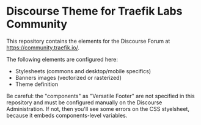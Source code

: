 # Discourse Theme for Traefik Labs Community

This repository contains the elements for the Discourse Forum at <https://community.traefik.io/>.

The following elements are configured here:

- Stylesheets (commons and desktop/mobile specifics)
- Banners images (vectorized or rasterized)
- Theme definition

Be careful: the "components" as "Versatile Footer" are not specified in this repository
and must be configured manually on the Discourse Administration.
If not, then you'll see some errors on the CSS styelsheet, because it embeds components-level variables.
